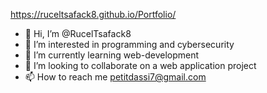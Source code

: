   https://ruceltsafack8.github.io/Portfolio/
- 👋 Hi, I’m @RucelTsafack8
- 👀 I’m interested in programming and cybersecurity 
- 🌱 I’m currently learning web-development
- 💞️ I’m looking to collaborate on a web application project 
- 📫 How to reach me petitdassi7@gmail.com

